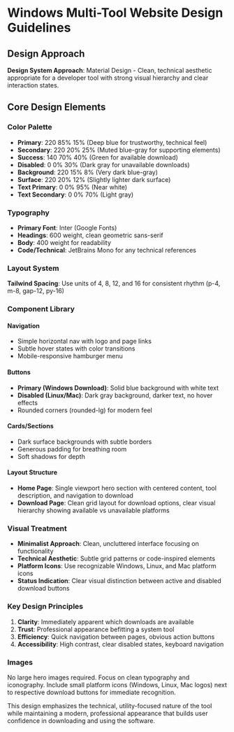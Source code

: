 # Windows Multi-Tool Website Design Guidelines

## Design Approach
**Design System Approach**: Material Design - Clean, technical aesthetic appropriate for a developer tool with strong visual hierarchy and clear interaction states.

## Core Design Elements

### Color Palette
- **Primary**: 220 85% 15% (Deep blue for trustworthy, technical feel)
- **Secondary**: 220 20% 25% (Muted blue-gray for supporting elements)
- **Success**: 140 70% 40% (Green for available download)
- **Disabled**: 0 0% 30% (Dark gray for unavailable downloads)
- **Background**: 220 15% 8% (Very dark blue-gray)
- **Surface**: 220 20% 12% (Slightly lighter dark surface)
- **Text Primary**: 0 0% 95% (Near white)
- **Text Secondary**: 0 0% 70% (Light gray)

### Typography
- **Primary Font**: Inter (Google Fonts)
- **Headings**: 600 weight, clean geometric sans-serif
- **Body**: 400 weight for readability
- **Code/Technical**: JetBrains Mono for any technical references

### Layout System
**Tailwind Spacing**: Use units of 4, 8, 12, and 16 for consistent rhythm (p-4, m-8, gap-12, py-16)

### Component Library

#### Navigation
- Simple horizontal nav with logo and page links
- Subtle hover states with color transitions
- Mobile-responsive hamburger menu

#### Buttons
- **Primary (Windows Download)**: Solid blue background with white text
- **Disabled (Linux/Mac)**: Dark gray background, darker text, no hover effects
- Rounded corners (rounded-lg) for modern feel

#### Cards/Sections
- Dark surface backgrounds with subtle borders
- Generous padding for breathing room
- Soft shadows for depth

#### Layout Structure
- **Home Page**: Single viewport hero section with centered content, tool description, and navigation to download
- **Download Page**: Clean grid layout for download options, clear visual hierarchy showing available vs unavailable platforms

### Visual Treatment
- **Minimalist Approach**: Clean, uncluttered interface focusing on functionality
- **Technical Aesthetic**: Subtle grid patterns or code-inspired elements
- **Platform Icons**: Use recognizable Windows, Linux, and Mac platform icons
- **Status Indication**: Clear visual distinction between active and disabled download buttons

### Key Design Principles
1. **Clarity**: Immediately apparent which downloads are available
2. **Trust**: Professional appearance befitting a system tool
3. **Efficiency**: Quick navigation between pages, obvious action buttons
4. **Accessibility**: High contrast, clear disabled states, keyboard navigation

### Images
No large hero images required. Focus on clean typography and iconography. Include small platform icons (Windows, Linux, Mac logos) next to respective download buttons for immediate recognition.

This design emphasizes the technical, utility-focused nature of the tool while maintaining a modern, professional appearance that builds user confidence in downloading and using the software.